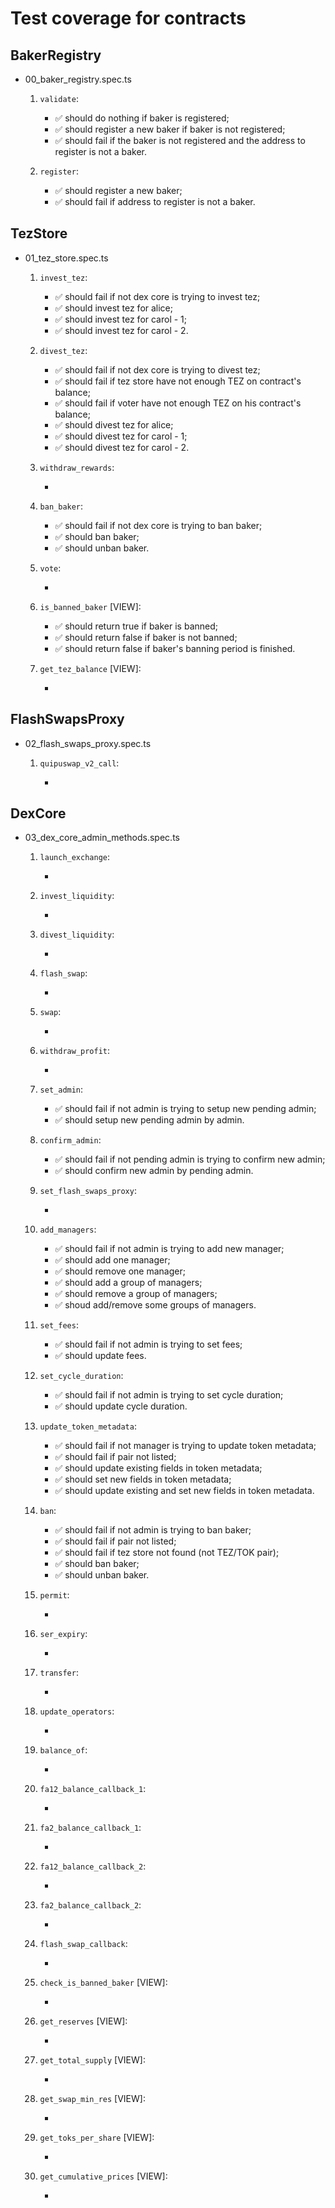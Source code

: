 # Test coverage for contracts

## BakerRegistry

- 00_baker_registry.spec.ts

  1.  `validate`:

      - ✅ should do nothing if baker is registered;
      - ✅ should register a new baker if baker is not registered;
      - ✅ should fail if the baker is not registered and the address to register is not a baker.

  2.  `register`:

      - ✅ should register a new baker;
      - ✅ should fail if address to register is not a baker.

## TezStore

- 01_tez_store.spec.ts

  1. `invest_tez`:

     - ✅ should fail if not dex core is trying to invest tez;
     - ✅ should invest tez for alice;
     - ✅ should invest tez for carol - 1;
     - ✅ should invest tez for carol - 2.

  2. `divest_tez`:

     - ✅ should fail if not dex core is trying to divest tez;
     - ✅ should fail if tez store have not enough TEZ on contract's balance;
     - ✅ should fail if voter have not enough TEZ on his contract's balance;
     - ✅ should divest tez for alice;
     - ✅ should divest tez for carol - 1;
     - ✅ should divest tez for carol - 2.

  3. `withdraw_rewards`:

     -

  4. `ban_baker`:

     - ✅ should fail if not dex core is trying to ban baker;
     - ✅ should ban baker;
     - ✅ should unban baker.

  5. `vote`:

     -

  6. `is_banned_baker` [VIEW]:

     - ✅ should return true if baker is banned;
     - ✅ should return false if baker is not banned;
     - ✅ should return false if baker's banning period is finished.

  7. `get_tez_balance` [VIEW]:

     -

## FlashSwapsProxy

- 02_flash_swaps_proxy.spec.ts

  1.  `quipuswap_v2_call`:

      -

## DexCore

- 03_dex_core_admin_methods.spec.ts

  1. `launch_exchange`:

     -

  2. `invest_liquidity`:

     -

  3. `divest_liquidity`:

     -

  4. `flash_swap`:

     -

  5. `swap`:

     -

  6. `withdraw_profit`:

     -

  7. `set_admin`:

     - ✅ should fail if not admin is trying to setup new pending admin;
     - ✅ should setup new pending admin by admin.

  8. `confirm_admin`:

     - ✅ should fail if not pending admin is trying to confirm new admin;
     - ✅ should confirm new admin by pending admin.

  9. `set_flash_swaps_proxy`:

     -

  10. `add_managers`:

      - ✅ should fail if not admin is trying to add new manager;
      - ✅ should add one manager;
      - ✅ should remove one manager;
      - ✅ should add a group of managers;
      - ✅ should remove a group of managers;
      - ✅ shoud add/remove some groups of managers.

  11. `set_fees`:

      - ✅ should fail if not admin is trying to set fees;
      - ✅ should update fees.

  12. `set_cycle_duration`:

      - ✅ should fail if not admin is trying to set cycle duration;
      - ✅ should update cycle duration.

  13. `update_token_metadata`:

      - ✅ should fail if not manager is trying to update token metadata;
      - ✅ should fail if pair not listed;
      - ✅ should update existing fields in token metadata;
      - ✅ should set new fields in token metadata;
      - ✅ should update existing and set new fields in token metadata.

  14. `ban`:

      - ✅ should fail if not admin is trying to ban baker;
      - ✅ should fail if pair not listed;
      - ✅ should fail if tez store not found (not TEZ/TOK pair);
      - ✅ should ban baker;
      - ✅ should unban baker.

  15. `permit`:

      -

  16. `ser_expiry`:

      -

  17. `transfer`:

      -

  18. `update_operators`:

      -

  19. `balance_of`:

      -

  20. `fa12_balance_callback_1`:

      -

  21. `fa2_balance_callback_1`:

      -

  22. `fa12_balance_callback_2`:

      -

  23. `fa2_balance_callback_2`:

      -

  24. `flash_swap_callback`:

      -

  25. `check_is_banned_baker` [VIEW]:

      -

  26. `get_reserves` [VIEW]:

      -

  27. `get_total_supply` [VIEW]:

      -

  28. `get_swap_min_res` [VIEW]:

      -

  29. `get_toks_per_share` [VIEW]:

      -

  30. `get_cumulative_prices` [VIEW]:

      -
